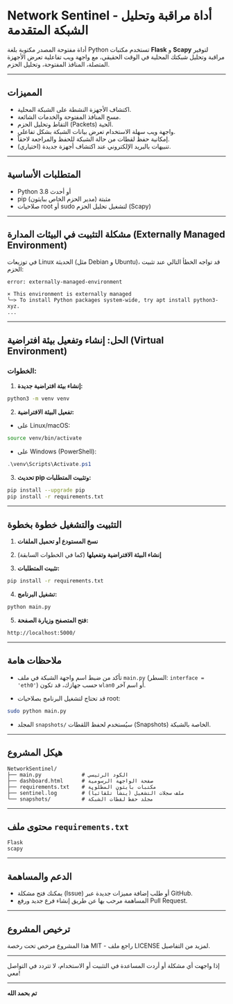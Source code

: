 
# Network Sentinel - أداة مراقبة وتحليل الشبكة المتقدمة

أداة مفتوحة المصدر مكتوبة بلغة Python تستخدم مكتبات **Flask** و **Scapy** لتوفير مراقبة وتحليل شبكتك المحلية في الوقت الحقيقي، مع واجهة ويب تفاعلية تعرض الأجهزة المتصلة، المنافذ المفتوحة، وتحليل الحزم.

---

## المميزات

- اكتشاف الأجهزة النشطة على الشبكة المحلية.
- مسح المنافذ المفتوحة والخدمات الشائعة.
- التقاط وتحليل الحزم (Packets) الحية.
- واجهة ويب سهلة الاستخدام تعرض بيانات الشبكة بشكل تفاعلي.
- إمكانية حفظ لقطات من حالة الشبكة للحفظ والمراجعة لاحقاً.
- تنبيهات بالبريد الإلكتروني عند اكتشاف أجهزة جديدة (اختياري).

---

## المتطلبات الأساسية

- Python 3.8 أو أحدث
- pip مثبتة (مدير الحزم الخاص ببايثون)
- صلاحيات root أو sudo لتشغيل تحليل الحزم (Scapy)

---

## مشكلة التثبيت في البيئات المدارة (Externally Managed Environment)

في توزيعات Linux الحديثة (مثل Debian و Ubuntu)، قد تواجه الخطأ التالي عند تثبيت الحزم:

```
error: externally-managed-environment

× This environment is externally managed
╰─> To install Python packages system-wide, try apt install python3-xyz.
...
```

---

## الحل: إنشاء وتفعيل بيئة افتراضية (Virtual Environment)

### الخطوات:

1. **إنشاء بيئة افتراضية جديدة:**

```bash
python3 -m venv venv
```

2. **تفعيل البيئة الافتراضية:**

- على Linux/macOS:

```bash
source venv/bin/activate
```

- على Windows (PowerShell):

```powershell
.\venv\Scripts\Activate.ps1
```

3. **تحديث pip وتثبيت المتطلبات:**

```bash
pip install --upgrade pip
pip install -r requirements.txt
```

---

## التثبيت والتشغيل خطوة بخطوة

1. **نسخ المستودع أو تحميل الملفات**

2. **إنشاء البيئة الافتراضية وتفعيلها** (كما في الخطوات السابقة)

3. **تثبيت المتطلبات:**

```bash
pip install -r requirements.txt
```

4. **تشغيل البرنامج:**

```bash
python main.py
```

5. **فتح المتصفح وزيارة الصفحة:**

```
http://localhost:5000/
```

---

## ملاحظات هامة

- تأكد من ضبط اسم واجهة الشبكة في ملف `main.py` (السطر: `interface = 'eth0'`) حسب جهازك، قد تكون `wlan0` أو اسم آخر.

- قد تحتاج لتشغيل البرنامج بصلاحيات root:

```bash
sudo python main.py
```

- المجلد `snapshots/` سيُستخدم لحفظ اللقطات (Snapshots) الخاصة بالشبكة.

---

## هيكل المشروع

```
NetworkSentinel/
├── main.py             # الكود الرئيسي
├── dashboard.html      # صفحة الواجهة الرسومية
├── requirements.txt    # مكتبات بايثون المطلوبة
├── sentinel.log        # ملف سجلات التشغيل (ينشأ تلقائياً)
└── snapshots/          # مجلد حفظ لقطات الشبكة
```

---

## محتوى ملف `requirements.txt`

```
Flask
scapy
```

---

## الدعم والمساهمة

- يمكنك فتح مشكلة (Issue) أو طلب إضافة مميزات جديدة عبر GitHub.
- المساهمة مرحب بها عن طريق إنشاء فرع جديد ورفع Pull Request.

---

## ترخيص المشروع

هذا المشروع مرخص تحت رخصة MIT - راجع ملف LICENSE لمزيد من التفاصيل.

---

إذا واجهت أي مشكلة أو أردت المساعدة في التثبيت أو الاستخدام، لا تتردد في التواصل معي!

---

**تم بحمد الله**
